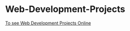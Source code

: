 # Web-Development-Projects
[To see Web Development Projects Online](https://rathod0045.github.io/Web-Development-Projects/)
